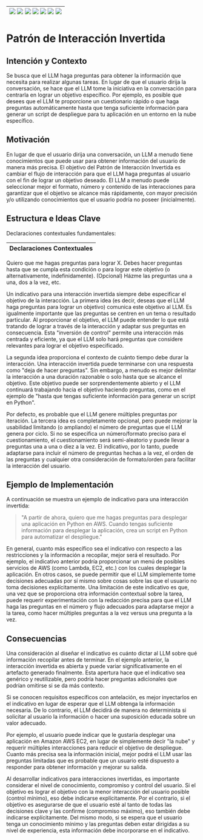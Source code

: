 <div align=right>

|[![](https://img.shields.io/badge/-Inicio-FFF?style=flat&logo=Emlakjet&logoColor=black)](/README.md) [![](https://img.shields.io/badge/-Introducción-FFF?style=flat)](/documentos/intro.md) [![](https://img.shields.io/badge/-Panorámica-FFF?style=flat)](/documentos/panorámica.md) [![](https://img.shields.io/badge/-Prompts-FFF?style=flat)](/documentos/prompts/README.md) [![](https://img.shields.io/badge/-Ingeniería_de_prompts-FFF?style=flat)](/documentos/ingenieriaDePrompts/README.md) [![](https://img.shields.io/badge/-Patrones-FFF?style=flat)](/documentos/ingenieriaDePrompts/patrones/README.md) [![](https://img.shields.io/badge/-casos_de_uso-FFF?style=flat)](/documentos/casosDeUso/README.md)|
|-|

</div>

# Patrón de Interacción Invertida

## Intención y Contexto

Se busca que el LLM haga preguntas para obtener la información que necesita para realizar algunas tareas. En lugar de que el usuario dirija la conversación, se hace que el LLM tome la iniciativa en la conversación para centrarla en lograr un objetivo específico. Por ejemplo, es posible que desees que el LLM te proporcione un cuestionario rápido o que haga preguntas automáticamente hasta que tenga suficiente información para generar un script de despliegue para tu aplicación en un entorno en la nube específico.

## Motivación

En lugar de que el usuario dirija una conversación, un LLM a menudo tiene conocimientos que puede usar para obtener información del usuario de manera más precisa. El objetivo del Patrón de Interacción Invertida es cambiar el flujo de interacción para que el LLM haga preguntas al usuario con el fin de lograr un objetivo deseado. El LLM a menudo puede seleccionar mejor el formato, número y contenido de las interacciones para garantizar que el objetivo se alcance más rápidamente, con mayor precisión y/o utilizando conocimientos que el usuario podría no poseer (inicialmente).

## Estructura e Ideas Clave

Declaraciones contextuales fundamentales:

|Declaraciones Contextuales
|-|
Quiero que me hagas preguntas para lograr X.
Debes hacer preguntas hasta que se cumpla esta condición o para lograr este objetivo (o alternativamente, indefinidamente).
(Opcional) Házme las preguntas una a una, dos a la vez, etc.

Un indicativo para una interacción invertida siempre debe especificar el objetivo de la interacción. La primera idea (es decir, deseas que el LLM haga preguntas para lograr un objetivo) comunica este objetivo al LLM. Es igualmente importante que las preguntas se centren en un tema o resultado particular. Al proporcionar el objetivo, el LLM puede entender lo que está tratando de lograr a través de la interacción y adaptar sus preguntas en consecuencia. Esta "inversión de control" permite una interacción más centrada y eficiente, ya que el LLM solo hará preguntas que considere relevantes para lograr el objetivo especificado.

La segunda idea proporciona el contexto de cuánto tiempo debe durar la interacción. Una interacción invertida puede terminarse con una respuesta como "deja de hacer preguntas". Sin embargo, a menudo es mejor delimitar la interacción a una duración razonable o solo hasta que se alcance el objetivo. Este objetivo puede ser sorprendentemente abierto y el LLM continuará trabajando hacia el objetivo haciendo preguntas, como en el ejemplo de "hasta que tengas suficiente información para generar un script en Python".

Por defecto, es probable que el LLM genere múltiples preguntas por iteración. La tercera idea es completamente opcional, pero puede mejorar la usabilidad limitando (o ampliando) el número de preguntas que el LLM genera por ciclo. Si no se especifica un número/formato preciso para el cuestionamiento, el cuestionamiento será semi-aleatorio y puede llevar a preguntas una a una o diez a la vez. El indicativo, por lo tanto, puede adaptarse para incluir el número de preguntas hechas a la vez, el orden de las preguntas y cualquier otra consideración de formato/orden para facilitar la interacción del usuario.

## Ejemplo de Implementación

A continuación se muestra un ejemplo de indicativo para una interacción invertida:

> "A partir de ahora, quiero que me hagas preguntas para desplegar una aplicación en Python en AWS. Cuando tengas suficiente información para desplegar la aplicación, crea un script en Python para automatizar el despliegue."

En general, cuanto más específico sea el indicativo con respecto a las restricciones y la información a recopilar, mejor será el resultado. Por ejemplo, el indicativo anterior podría proporcionar un menú de posibles servicios de AWS (como Lambda, EC2, etc.) con los cuales desplegar la aplicación. En otros casos, se puede permitir que el LLM simplemente tome decisiones adecuadas por sí mismo sobre cosas sobre las que el usuario no toma decisiones explícitamente. Una limitación de este indicativo es que, una vez que se proporciona otra información contextual sobre la tarea, puede requerir experimentación con la redacción precisa para que el LLM haga las preguntas en el número y flujo adecuados para adaptarse mejor a la tarea, como hacer múltiples preguntas a la vez versus una pregunta a la vez.

## Consecuencias

Una consideración al diseñar el indicativo es cuánto dictar al LLM sobre qué información recopilar antes de terminar. En el ejemplo anterior, la interacción invertida es abierta y puede variar significativamente en el artefacto generado finalmente. Esta apertura hace que el indicativo sea genérico y reutilizable, pero podría hacer preguntas adicionales que podrían omitirse si se da más contexto.

Si se conocen requisitos específicos con antelación, es mejor inyectarlos en el indicativo en lugar de esperar que el LLM obtenga la información necesaria. De lo contrario, el LLM decidirá de manera no determinista si solicitar al usuario la información o hacer una suposición educada sobre un valor adecuado.

Por ejemplo, el usuario puede indicar que le gustaría desplegar una aplicación en Amazon AWS EC2, en lugar de simplemente decir "la nube" y requerir múltiples interacciones para reducir el objetivo de despliegue. Cuanto más precisa sea la información inicial, mejor podrá el LLM usar las preguntas limitadas que es probable que un usuario esté dispuesto a responder para obtener información y mejorar su salida.

Al desarrollar indicativos para interacciones invertidas, es importante considerar el nivel de conocimiento, compromiso y control del usuario. Si el objetivo es lograr el objetivo con la menor interacción del usuario posible (control mínimo), eso debe indicarse explícitamente. Por el contrario, si el objetivo es asegurarse de que el usuario esté al tanto de todas las decisiones clave y las confirme (compromiso máximo), eso también debe indicarse explícitamente. Del mismo modo, si se espera que el usuario tenga un conocimiento mínimo y las preguntas deben estar dirigidas a su nivel de experiencia, esta información debe incorporarse en el indicativo.
